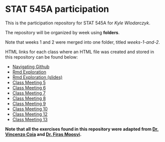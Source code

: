 # STAT 545A participation

This is the participation repository for STAT 545A for _Kyle Wlodarczyk_.

The repository will be organized by week using __folders__. 

Note that weeks 1 and 2 were merged into one folder, titled _weeks-1-and-2_.

HTML links for each class where an HTML file was created and stored in this repository can be found below:
* [Navigating Github](https://kgwkyle.github.io/STAT545-participation/weeks-1-and-2/navigating_github.html)
* [Rmd Exploration](https://kgwkyle.github.io/STAT545-participation/weeks-1-and-2/rmd_exploration.html)
* [Rmd Exploration (slides)](https://kgwkyle.github.io/STAT545-participation/weeks-1-and-2/rmd_exploration-slides.html)
* [Class Meeting 5](https://kgwkyle.github.io/STAT545-participation/week-3/cm005-exercise.html)
* [Class Meeting 6](https://kgwkyle.github.io/STAT545-participation/week-3/cm006-exercise.html)
* [Class Meeting 7](https://kgwkyle.github.io/STAT545-participation/week-4/cm007-exercise.html)
* [Class Meeting 8](https://kgwkyle.github.io/STAT545-participation/week-4/cm008-exercise.html)
* [Class Meeting 9](https://kgwkyle.github.io/STAT545-participation/week-5/cm009-exercise.html)
* [Class Meeting 10](https://kgwkyle.github.io/STAT545-participation/week-5/cm010-exercise.html)
* [Class Meeting 12](https://kgwkyle.github.io/STAT545-participation/week-6/cm012-exercise.html)
* [Class Meeting 13](https://kgwkyle.github.io/STAT545-participation/week-7/cm013.html)


__Note that all the exercises found in this repository were adapted from [Dr. Vincenzo Coia](https://stat545.stat.ubc.ca/authors/vincenzo/) and [Dr. Firas Moosvi](https://stat545.stat.ubc.ca/authors/firas/).__
